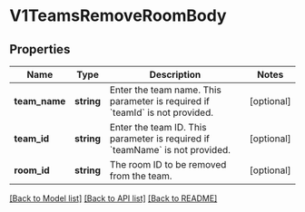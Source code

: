 # V1TeamsRemoveRoomBody

## Properties
Name | Type | Description | Notes
------------ | ------------- | ------------- | -------------
**team_name** | **string** | Enter the team name. This parameter is required if &#x60;teamId&#x60; is not provided. | [optional] 
**team_id** | **string** | Enter the team ID. This parameter is required if &#x60;teamName&#x60; is not provided. | [optional] 
**room_id** | **string** | The room ID to be removed from the team. | [optional] 

[[Back to Model list]](../../README.md#documentation-for-models) [[Back to API list]](../../README.md#documentation-for-api-endpoints) [[Back to README]](../../README.md)

